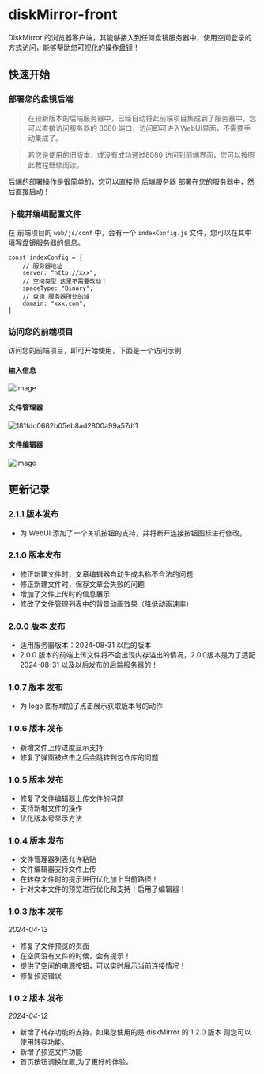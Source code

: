 # diskMirror-front

DiskMirror 的浏览器客户端，其能够接入到任何盘镜服务器中，使用空间登录的方式访问，能够帮助您可视化的操作盘镜！

## 快速开始

### 部署您的盘镜后端

> 在较新版本的后端服务器中，已经自动将此前端项目集成到了服务器中，您可以直接访问服务器的 8080 端口，访问即可进入WebUI界面，不需要手动集成了。

> 若您是使用的旧版本，或没有成功通过8080 访问到前端界面，您可以按照此教程继续阅读。

后端的部署操作是很简单的，您可以直接将 [后端服务器](https://github.com/BeardedManZhao/diskMirror-backEnd-spring-boot.git)
部署在您的服务器中，然后直接启动！

### 下载并编辑配置文件

在 前端项目的 `web/js/conf` 中，会有一个 `indexConfig.js` 文件，您可以在其中填写盘镜服务器的信息。

```
const indexConfig = {
    // 服务器地址
    server: "http://xxx",
    // 空间类型 这里不需要改动！
    spaceType: "Binary",
    // 盘镜 服务器所处的域
    domain: "xxx.com",
}
```

### 访问您的前端项目

访问您的前端项目，即可开始使用，下面是一个访问示例

#### 输入信息

![image](https://github.com/BeardedManZhao/diskMirror-front/assets/113756063/fcf2b25d-cd9f-4185-ba4c-dd7bcbfc8d42)

#### 文件管理器

![181fdc0682b05eb8ad2800a99a57df1](https://github.com/user-attachments/assets/7f8ecca0-c0e3-4f0c-b2e0-9d3a50b3ecf5)

#### 文件编辑器

![image](https://github.com/BeardedManZhao/diskMirror-backEnd-spring-boot/assets/113756063/24dd3537-3e4d-43b1-b1ec-d86790a9c277)

## 更新记录

### 2.1.1 版本发布

- 为 WebUI 添加了一个关机按钮的支持，并将断开连接按钮图标进行修改。

### 2.1.0 版本发布

- 修正新建文件时，文章编辑器自动生成名称不合法的问题
- 修正新建文件时，保存文章会失败的问题
- 增加了文件上传时的信息展示
- 修改了文件管理列表中的背景动画效果（降低动画速率）

### 2.0.0 版本 发布

- 适用服务器版本：2024-08-31 以后的版本
- 2.0.0 版本的前端上传文件将不会出现内存溢出的情况，2.0.0版本是为了适配 2024-08-31 以及以后发布的后端服务器的！

### 1.0.7 版本 发布

- 为 logo 图标增加了点击展示获取版本号的动作

### 1.0.6 版本 发布

- 新增文件上传进度显示支持
- 修复了弹窗被点击之后会跳转到包仓库的问题

### 1.0.5 版本 发布

- 修复了文件编辑器上传文件的问题
- 支持新增文件的操作
- 优化版本号显示方法

### 1.0.4 版本 发布

- 文件管理器列表允许粘贴
- 文件编辑器支持文件上传
- 在转存文件时的提示进行优化加上当前路径！
- 针对文本文件的预览进行优化和支持！启用了编辑器！

### 1.0.3 版本 发布

*2024-04-13*

- 修复了文件预览的页面
- 在空间没有文件的时候，会有提示！
- 提供了空间的电源按钮，可以实时展示当前连接情况！
- 修复预览错误

### 1.0.2 版本 发布

*2024-04-12*

- 新增了转存功能的支持，如果您使用的是 diskMirror 的 1.2.0 版本 则您可以使用转存功能。
- 新增了预览文件功能
- 首页按钮调换位置,为了更好的体验。
